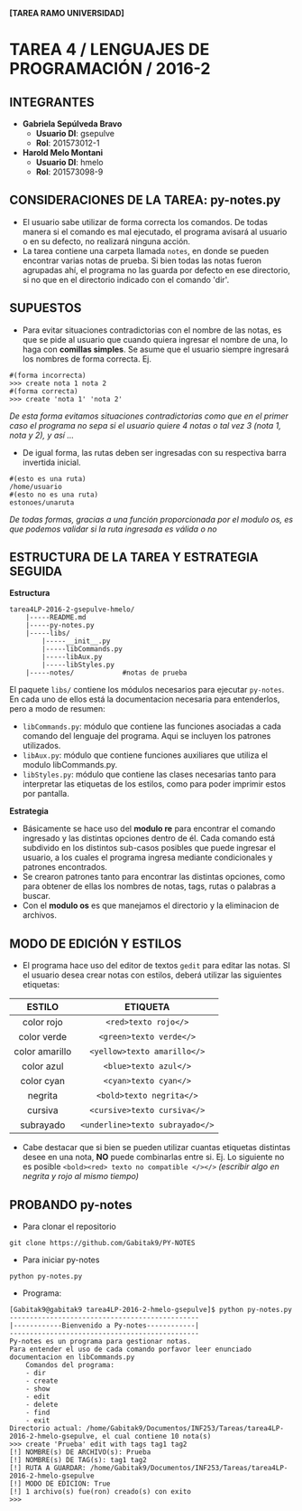 **[TAREA RAMO UNIVERSIDAD]**

TAREA 4 / LENGUAJES DE PROGRAMACIÓN / 2016-2
========================================

INTEGRANTES
-------------
- **Gabriela Sepúlveda Bravo**
	- **Usuario DI**: gsepulve
	- **Rol**: 201573012-1
- **Harold Melo Montani** 
	- **Usuario DI**: hmelo
	- **Rol**: 201573098-9

CONSIDERACIONES DE LA TAREA: py-notes.py
------------------
- El usuario sabe utilizar de forma correcta los comandos. De todas manera si el comando es mal ejecutado, el programa avisará al usuario o en su defecto, no realizará ninguna acción.
- La tarea contiene una carpeta llamada `notes`, en donde se pueden encontrar varias notas de prueba. Si bien todas las notas fueron agrupadas ahí, el programa no las guarda por defecto en ese directorio, si no que en el directorio indicado con el comando 'dir'.

SUPUESTOS
------------------
- Para evitar situaciones contradictorias con el nombre de las notas, es que se pide al usuario que cuando quiera ingresar el nombre de una, lo haga con **comillas simples**. Se asume que el usuario siempre ingresará los nombres de forma correcta.
Ej.
```
#(forma incorrecta)
>>> create nota 1 nota 2
#(forma correcta)
>>> create 'nota 1' 'nota 2'
```
*De esta forma evitamos situaciones contradictorias como que en el primer caso el programa no sepa si el usuario quiere 4 notas o tal vez 3 (nota 1, nota y 2), y así ...*

- De igual forma, las rutas deben ser ingresadas con su respectiva barra invertida inicial.
```
#(esto es una ruta)
/home/usuario
#(esto no es una ruta)
estonoes/unaruta
```
*De todas formas, gracias a una función proporcionada por el modulo os, es que podemos validar si la ruta ingresada es válida o no*

ESTRUCTURA DE LA TAREA Y ESTRATEGIA SEGUIDA
------------------
**Estructura**
```
tarea4LP-2016-2-gsepulve-hmelo/
	|-----README.md
	|-----py-notes.py
	|-----libs/
		|-----__init__.py
		|-----libCommands.py
		|-----libAux.py
		|-----libStyles.py
	|-----notes/ 			#notas de prueba
```

El paquete `libs/` contiene los módulos necesarios para ejecutar  `py-notes`. En cada uno de ellos está la documentacion necesaria para entenderlos, pero a modo de resumen:
-  `libCommands.py`: módulo que contiene las funciones asociadas a cada comando del lenguaje del programa. Aqui se incluyen los patrones utilizados.
-  `libAux.py`: módulo que contiene funciones auxiliares que utiliza el modulo libCommands.py.
-  `libStyles.py`: módulo que contiene las clases necesarias tanto para interpretar las etiquetas de los estilos, como para poder imprimir estos por pantalla.

**Estrategia**
- Básicamente se hace uso del **modulo re** para encontrar el comando ingresado y las distintas opciones dentro de él. Cada comando está subdivido en los distintos sub-casos posibles que puede ingresar el usuario, a los cuales el programa ingresa mediante condicionales y patrones encontrados.
- Se crearon patrones tanto para encontrar las distintas opciones, como para obtener de ellas los nombres de notas, tags, rutas o palabras a buscar.
- Con el **modulo os** es que manejamos el directorio y la eliminacion de archivos.

MODO DE EDICIÓN Y ESTILOS
------------------
- El programa hace uso del editor de textos `gedit` para editar las notas. SI el usuario desea crear notas con estilos, deberá utilizar las siguientes etiquetas:

|ESTILO|ETIQUETA|
|:---:|:---:|
|color rojo| `<red>texto rojo</>`
|color verde| `<green>texto verde</>`
|color amarillo| `<yellow>texto amarillo</>`
|color azul| `<blue>texto azul</>`
|color cyan| `<cyan>texto cyan</>` 
|negrita| `<bold>texto negrita</>`
|cursiva| `<cursive>texto cursiva</>`
|subrayado| `<underline>texto subrayado</>`

- Cabe destacar que si bien se pueden utilizar cuantas etiquetas distintas desee en una nota, **NO** puede combinarlas entre si. Ej. Lo siguiente no es posible  `<bold><red> texto no compatible </></>`  *(escribir algo en negrita y rojo al mismo tiempo)*

PROBANDO py-notes
------------------
- Para clonar el repositorio
```
git clone https://github.com/Gabitak9/PY-NOTES
```

- Para iniciar py-notes
```
python py-notes.py
```
- Programa:
```
[Gabitak9@gabitak9 tarea4LP-2016-2-hmelo-gsepulve]$ python py-notes.py 
-----------------------------------------------
|------------Bienvenido a Py-notes------------|
-----------------------------------------------
Py-notes es un programa para gestionar notas.
Para entender el uso de cada comando porfavor leer enunciado documentacion en libCommands.py
	Comandos del programa:
	- dir
	- create
	- show
	- edit
	- delete
	- find
	- exit
Directorio actual: /home/Gabitak9/Documentos/INF253/Tareas/tarea4LP-2016-2-hmelo-gsepulve, el cual contiene 10 nota(s)
>>> create 'Prueba' edit with tags tag1 tag2
[!] NOMBRE(s) DE ARCHIVO(s): Prueba
[!] NOMBRE(s) DE TAG(s): tag1 tag2
[!] RUTA A GUARDAR: /home/Gabitak9/Documentos/INF253/Tareas/tarea4LP-2016-2-hmelo-gsepulve
[!] MODO DE EDICION: True
[!] 1 archivo(s) fue(ron) creado(s) con exito
>>> 
```
